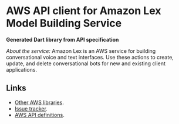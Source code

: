 # AWS API client for Amazon Lex Model Building Service

**Generated Dart library from API specification**

*About the service:*
Amazon Lex is an AWS service for building conversational voice and text
interfaces. Use these actions to create, update, and delete conversational
bots for new and existing client applications.

## Links

- [Other AWS libraries](https://github.com/agilord/aws_client/tree/master/generated).
- [Issue tracker](https://github.com/agilord/aws_client/issues).
- [AWS API definitions](https://github.com/aws/aws-sdk-js/tree/master/apis).
